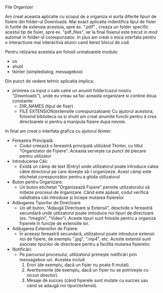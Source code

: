 File Organizer

Am creat aceasta aplicatie cu scopul de a organiza si sorta diferite tipuri de fisiere din folder-ul Downloads. Mai exact aplicatia indentifica tipul de fisier in funtie de extensia acestuia, spre ex. ".pdf" , creaza un folder specific acestui tip de fisier, spre ex. "pdf_files", iar la final fisierul este trecut in mod automat in folder-ul corespunzator. In plus am creat o mica interfata pentru o interactiune mai interactiva atunci cand iterez blocul de cod.

Pentru relizarea acesteia am folosit urmatoarele module:
- os
- shutil
- tkinter (simpledialog, messagebox)

Din punct de vedere tehnic aplicatia implica:
- primirea ca input o cale catre un anumit folder(cazul nostru "Downloads"), unde eu vreau sa fac aceasta organizare si contine doua constante: 
  - DIR_NAMES (tipul de fiser)
  - FILE EXTENSION(extensiile corespunzatoare)
  Cu ajutorul acestora, folosind biblioteca os si shutil am creat anumite functii pentru a crea directoarele si pentru a manipula fisiere dupa nevoie. 
  
In final am creat o interfata grafica cu ajutorul tkinter:

  - Fereastra Principală:
      - Codul creează o fereastră principală utilizând Tkinter, cu titlul "Organizator de Fișiere". Aceasta servește ca punct de plecare pentru utilizator
  - Introducerea Căii:
      - Există un câmp de text (Entry) unde utilizatorul poate introduce calea către directorul pe care dorește să-l organizeze. Acest câmp este etichetat corespunzător pentru a ghida utilizatorul
  - Buton pentru Organizare:
      - Un buton etichetat "Organizează Fișiere" permite utilizatorului să inițieze procesul de organizare. Când este apăsat, codul verifică validitatea căii introduse și începe mutarea fișierelor
  - Adăugarea Tipurilor de Directoare
      - Un alt buton, "Adaugă Directoare și Extensii", deschide o fereastră secundară unde utilizatorul poate introduce noi tipuri de directoare (ex. "Imagini", "Video"). Aceste tipuri sunt folosite pentru a organiza fișierele în funcție de extensiile lor.
   - Adăugarea Extensiilor de Fișiere:
      - În aceeași fereastră secundară, utilizatorul poate introduce extensii noi de fișiere, de exemplu ".jpg", ".mp4", etc. Aceste extensii sunt asociate tipurilor de directoare pentru a facilita mutarea fișierelor.
   - Notificări:
      - Pe parcursul procesului, utilizatorul primește notificări prin messagebox-uri. Acestea includ:
           1. Erori (de exemplu, dacă un fișier nu poate fi mutat).
           2. Avertismente (de exemplu, dacă un fișier nu se potrivește cu niciun director).
           3. Mesaje de succes (când fișierele sunt mutate cu succes sau când se adaugă noi tipuri/extensii).
